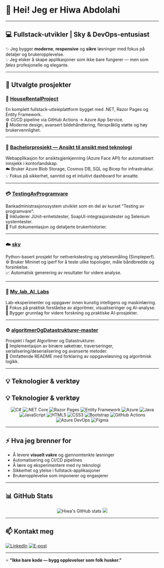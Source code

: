 # 👋 Hei! Jeg er Hiwa Abdolahi 

---

## 💻 Fullstack-utvikler | Sky & DevOps-entusiast 

✨ Jeg bygger **moderne**, **responsive** og **sikre** løsninger med fokus på detaljer og brukeropplevelse.  
💡 Jeg elsker å skape applikasjoner som ikke bare fungerer — men som *føles* profesjonelle og elegante.

---

## 🚀 Utvalgte prosjekter

### 🏡 [HouseRentalProject](https://github.com/HiwaAbdolahi/HouseRentalProject)
En komplett fullstack-utleieplattform bygget med .NET, Razor Pages og Entity Framework.  
⚙️ CI/CD pipeline via GitHub Actions → Azure App Service.  
🎨 Moderne design, avansert bildehåndtering, flerspråklig støtte og høy brukervennlighet.

---

### 🤖 [Bachelorprosjekt — Ansikt til ansikt med teknologi](https://github.com/HiwaAbdolahi/bachelorOppgave2024EvidiOsloMet)
Webapplikasjon for ansiktsgjenkjenning (Azure Face API) for automatisert innsjekk i kontorlandskap.  
☁️ Bruker Azure Blob Storage, Cosmos DB, SQL og Bicep for infrastruktur.  
💡 Fokus på sikkerhet, sanntid og et intuitivt dashboard for ansatte.

---

### 💳 [TestingAvProgramvare](https://github.com/HiwaAbdolahi/TestingAvProgramvare)
Bankadministrasjonssystem utviklet som en del av kurset "Testing av programvare".  
🧪 Inkluderer JUnit-enhetstester, SoapUI-integrasjonstester og Selenium systemtester.  
📄 Full dokumentasjon og detaljerte brukerhistorier.

---

### ☁️ [sky](https://github.com/HiwaAbdolahi/sky)
Python-basert prosjekt for nettverkstesting og ytelsesmåling (Simpleperf).  
⚙️ Bruker Mininet og iperf for å teste ulike topologier, måle båndbredde og forsinkelse.  
📈 Automatisk generering av resultater for videre analyse.

---

### 🤖 [My_lab_AI_Labs](https://github.com/HiwaAbdolahi/My_lab_AI_Labs)
Lab-eksperimenter og oppgaver innen kunstig intelligens og maskinlæring.  
🧠 Fokus på praktisk forståelse av algoritmer, visualiseringer og AI-analyse.  
🔬 Bygger grunnlag for videre forskning og praktiske AI-prosjekter.

---

### ⚙️ [algoritmerOgDatastrukturer-master](https://github.com/HiwaAbdolahi/algoritmerOgDatastrukturer-master)
Prosjekt i faget Algoritmer og Datastrukturer.  
🌳 Implementasjon av binære søketrær, traverseringer, serialisering/deserialisering og avanserte metoder.  
📄 Omfattende README med forklaring av oppgaveløsning og algoritmisk logikk.

---

## 💡 Teknologier & verktøy

## 💡 Teknologier & verktøy

<p align="center"> <img src="https://img.shields.io/badge/C%23-239120?style=for-the-badge&logo=c-sharp&logoColor=white" alt="C#" /> <img src="https://img.shields.io/badge/.NET%20Core-512BD4?style=for-the-badge&logo=dotnet&logoColor=white" alt=".NET Core" /> <img src="https://img.shields.io/badge/Razor%20Pages-512BD4?style=for-the-badge&logo=dotnet&logoColor=white" alt="Razor Pages" /> <img src="https://img.shields.io/badge/Entity%20Framework-512BD4?style=for-the-badge&logo=dotnet&logoColor=white" alt="Entity Framework" /> <img src="https://img.shields.io/badge/Azure-0078D4?style=for-the-badge&logo=microsoft-azure&logoColor=white" alt="Azure" /> <img src="https://img.shields.io/badge/Java-007396?style=for-the-badge&logo=java&logoColor=white" alt="Java" /> <img src="https://img.shields.io/badge/JavaScript-F7DF1E?style=for-the-badge&logo=javascript&logoColor=black" alt="JavaScript" /> <img src="https://img.shields.io/badge/HTML5-E34F26?style=for-the-badge&logo=html5&logoColor=white" alt="HTML5" /> <img src="https://img.shields.io/badge/CSS3-1572B6?style=for-the-badge&logo=css3&logoColor=white" alt="CSS3" /> <img src="https://img.shields.io/badge/Bootstrap-7952B3?style=for-the-badge&logo=bootstrap&logoColor=white" alt="Bootstrap" /> <img src="https://img.shields.io/badge/GitHub%20Actions-2088FF?style=for-the-badge&logo=github-actions&logoColor=white" alt="GitHub Actions" /> <img src="https://img.shields.io/badge/Azure%20DevOps-0078D7?style=for-the-badge&logo=azure-devops&logoColor=white" alt="Azure DevOps" /> <img src="https://img.shields.io/badge/Figma-F24E1E?style=for-the-badge&logo=figma&logoColor=white" alt="Figma" /> </p>


---

## ⚡ Hva jeg brenner for

- Å levere **visuelt vakre** og gjennomtenkte løsninger
- Automatisering og CI/CD pipelines
- Å lære og eksperimentere med ny teknologi
- Sikkerhet og ytelse i fullstack-applikasjoner
- Brukeropplevelse som imponerer og engasjerer

---

## 📊 GitHub Stats

<p align="center">
  <img src="https://github-readme-stats.vercel.app/api?username=HiwaAbdolahi&show_icons=true&theme=radical" alt="Hiwa's GitHub stats" />
  <img src="https://github-readme-stats.vercel.app/api/top-langs/?username=HiwaAbdolahi&layout=compact&theme=radical&hide=jupyter%20notebook" />
</p>

---

## 📫 Kontakt meg

[![LinkedIn](https://img.shields.io/badge/-LinkedIn-0A66C2?style=flat-square&logo=linkedin&logoColor=white)](https://www.linkedin.com/in/hiwa-abdolahi-210b03208/)
[![E-post](https://img.shields.io/badge/-E--post-EA4335?style=flat-square&logo=gmail&logoColor=white)](mailto:hiwa.abdolahi.dev@gmail.com)

---

⭐ **"Ikke bare kode — bygg opplevelser som folk husker."**
